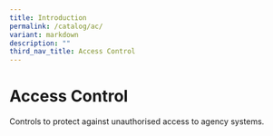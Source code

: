 ```yaml
---
title: Introduction
permalink: /catalog/ac/
variant: markdown
description: ""
third_nav_title: Access Control
---
```

# Access Control

Controls to protect against unauthorised access to agency systems.